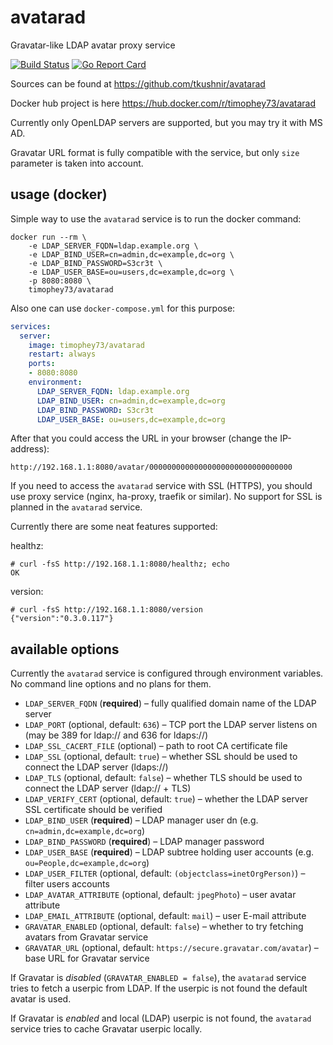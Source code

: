 # avatarad
Gravatar-like LDAP avatar proxy service

[![Build Status](https://cloud.drone.io/api/badges/tkushnir/avatarad/status.svg)](https://cloud.drone.io/tkushnir/avatarad)
[![Go Report Card](https://goreportcard.com/badge/github.com/tkushnir/avatarad)](https://goreportcard.com/report/github.com/tkushnir/avatarad)

Sources can be found at https://github.com/tkushnir/avatarad

Docker hub project is here https://hub.docker.com/r/timophey73/avatarad

Currently only OpenLDAP servers are supported, but you may try it with MS AD.

Gravatar URL format is fully compatible with the service, but only `size` parameter is taken into account.

## usage (docker)

Simple way to use the `avatarad` service is to run the docker command:

```shell
docker run --rm \
    -e LDAP_SERVER_FQDN=ldap.example.org \
    -e LDAP_BIND_USER=cn=admin,dc=example,dc=org \
    -e LDAP_BIND_PASSWORD=S3cr3t \
    -e LDAP_USER_BASE=ou=users,dc=example,dc=org \
    -p 8080:8080 \
    timophey73/avatarad
```

Also one can use `docker-compose.yml` for this purpose:

```yaml
services:
  server:
    image: timophey73/avatarad
    restart: always
    ports:
    - 8080:8080
    environment:
      LDAP_SERVER_FQDN: ldap.example.org
      LDAP_BIND_USER: cn=admin,dc=example,dc=org
      LDAP_BIND_PASSWORD: S3cr3t
      LDAP_USER_BASE: ou=users,dc=example,dc=org
```

After that you could access the URL in your browser (change the IP-address):

```
http://192.168.1.1:8080/avatar/00000000000000000000000000000000
```

If you need to access the `avatarad` service with SSL (HTTPS), you should use proxy service (nginx, ha-proxy, traefik or similar). No support for SSL is planned in the `avatarad` service.

Currently there are some neat features supported:

healthz:
```
# curl -fsS http://192.168.1.1:8080/healthz; echo
OK
```

version:
```
# curl -fsS http://192.168.1.1:8080/version
{"version":"0.3.0.117"}
```

## available options

Currently the `avatarad` service is configured through environment variables. No command line options and no plans for them.

- `LDAP_SERVER_FQDN` (**required**) – fully qualified domain name of the LDAP server
- `LDAP_PORT` (optional, default: `636`) – TCP port the LDAP server listens on (may be 389 for ldap:// and 636 for ldaps://)
- `LDAP_SSL_CACERT_FILE` (optional) – path to root CA certificate file
- `LDAP_SSL` (optional, default: `true`) – whether SSL should be used to connect the LDAP server (ldaps://)
- `LDAP_TLS` (optional, default: `false`) – whether TLS should be used to connect the LDAP server (ldap:// + TLS)
- `LDAP_VERIFY_CERT` (optional, default: `true`) – whether the LDAP server SSL certificate should be verified
- `LDAP_BIND_USER` (**required**) – LDAP manager user dn (e.g. `cn=admin,dc=example,dc=org`)
- `LDAP_BIND_PASSWORD` (**required**) – LDAP manager password
- `LDAP_USER_BASE` (**required**) – LDAP subtree holding user accounts (e.g. `ou=People,dc=example,dc=org`)
- `LDAP_USER_FILTER` (optional, default: `(objectclass=inetOrgPerson)`) – filter users accounts
- `LDAP_AVATAR_ATTRIBUTE` (optional, default: `jpegPhoto`) – user avatar attribute
- `LDAP_EMAIL_ATTRIBUTE` (optional, default: `mail`) – user E-mail attribute
- `GRAVATAR_ENABLED` (optional, default: `false`) – whether to try fetching avatars from Gravatar service
- `GRAVATAR_URL` (optional, default: `https://secure.gravatar.com/avatar`) – base URL for Gravatar service

If Gravatar is *disabled* (`GRAVATAR_ENABLED = false`), the `avatarad` service tries to fetch a userpic from LDAP. If the userpic is not found the default avatar is used.

If Gravatar is *enabled* and local (LDAP) userpic is not found, the `avatarad` service tries to cache Gravatar userpic locally.
